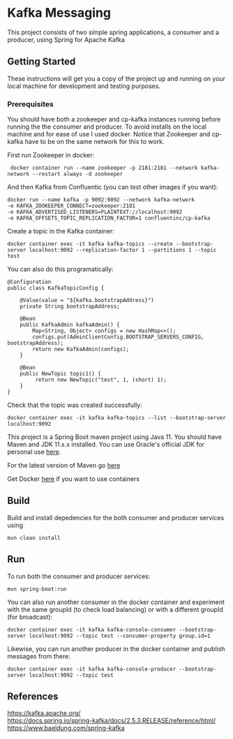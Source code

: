 # Kafka Messaging 

This project consists of two simple spring applications, a consumer and a producer, using Spring for Apache Kafka

## Getting Started

These instructions will get you a copy of the project up and running on your local machine for development and testing purposes.

### Prerequisites

You should have both a zookeeper and cp-kafka instances running before running the the consumer and producer.
To avoid installs on the local machine and for ease of use I used docker. Notice that Zookeeper and cp-kafka have to be on the same network for this to work.

First run Zookeeper in docker:

```
 docker container run --name zookeeper -p 2181:2181 --network kafka-network --restart always -d zookeeper
```

And then Kafka from Confluentic (you can test other images if you want):

```
docker run --name kafka -p 9092:9092 --network kafka-network 
-e KAFKA_ZOOKEEPER_CONNECT=zookeeper:2181 
-e KAFKA_ADVERTISED_LISTENERS=PLAINTEXT://localhost:9092 
-e KAFKA_OFFSETS_TOPIC_REPLICATION_FACTOR=1 confluentinc/cp-kafka
```

Create a topic in the Kafka container:

```
docker container exec -it kafka kafka-topics --create --bootstrap-server localhost:9092 --replication-factor 1 --partitions 1 --topic test
```

You can also do this programatically:

```
@Configuration
public class KafkaTopicConfig {
    
    @Value(value = "${kafka.bootstrapAddress}")
    private String bootstrapAddress;
 
    @Bean
    public KafkaAdmin kafkaAdmin() {
        Map<String, Object> configs = new HashMap<>();
        configs.put(AdminClientConfig.BOOTSTRAP_SERVERS_CONFIG, bootstrapAddress);
        return new KafkaAdmin(configs);
    }
    
    @Bean
    public NewTopic topic1() {
         return new NewTopic("test", 1, (short) 1);
    }
}
```

Check that the topic was created successfully:

```
docker container exec -it kafka kafka-topics --list --bootstrap-server localhost:9092
```

This project is a Spring Boot maven project using Java 11. You should have Maven and JDK 11.x.x installed. You can use Oracle's official JDK for personal use [here]( https://www.oracle.com/java/technologies/javase-jdk11-downloads.html).


For the latest version of Maven go [here](https://maven.apache.org/download.cgi)

Get Docker [here](https://www.docker.com/get-started) if you want to use containers

## Build


Build and install depedencies for the both consumer and producer services using

```
mvn clean install
```

## Run


To run both the consumer and producer services:

```
mvn spring-boot:run
```

You can also run another consumer in the docker container and experiment with the same groupId (to check load balancing) or with a different groupId (for broadcast):

```
docker container exec -it kafka kafka-console-consumer --bootstrap-server localhost:9092 --topic test --consumer-property group.id=1
```

Likewise, you can run another producer in the docker container and publish messages from there:

```
docker container exec -it kafka kafka-console-producer --bootstrap-server localhost:9092 --topic test
```

## References

https://kafka.apache.org/ <br>
https://docs.spring.io/spring-kafka/docs/2.5.3.RELEASE/reference/html/ <br>
https://www.baeldung.com/spring-kafka